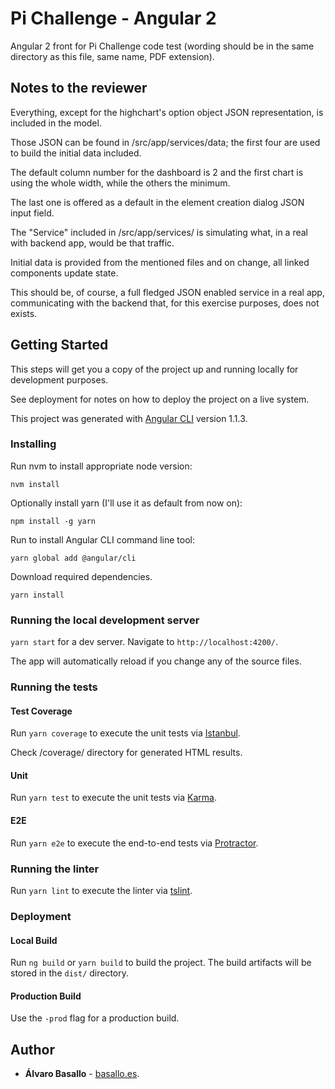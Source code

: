 # Pi Challenge - Angular 2

Angular 2 front for Pi Challenge code test (wording should be in the same directory as this file, same name, PDF extension).

## Notes to the reviewer

Everything, except for the highchart's option object JSON representation, is included in the model.

Those JSON can be found in /src/app/services/data; the first four are used to build the initial data included.

The default column number for the dashboard is 2 and the first chart is using the whole width, while the others the minimum.

The last one is offered as a default in the element creation dialog JSON input field.

The "Service" included in /src/app/services/ is simulating what, in a real with backend app, would be that traffic.

Initial data is provided from the mentioned files and on change, all linked components update state.

This should be, of course, a full fledged JSON enabled service in a real app, communicating with the backend that, for this exercise purposes, does not exists. 

## Getting Started

This steps will get you a copy of the project up and running locally for development purposes. 

See deployment for notes on how to deploy the project on a live system.

This project was generated with [Angular CLI](https://github.com/angular/angular-cli) version 1.1.3.

### Installing

Run nvm to install appropriate node version:

`nvm install`

Optionally install yarn (I'll use it as default from now on):

`npm install -g yarn`

Run to install Angular CLI command line tool:

`yarn global add @angular/cli` 

Download required dependencies.

`yarn install` 

### Running the local development server

`yarn start` for a dev server. Navigate to `http://localhost:4200/`. 

The app will automatically reload if you change any of the source files.

### Running the tests

#### Test Coverage

Run `yarn coverage` to execute the unit tests via [Istanbul](https://istanbul.js.org/).

Check /coverage/ directory for generated HTML results.

#### Unit

Run `yarn test` to execute the unit tests via [Karma](https://karma-runner.github.io).

#### E2E

Run `yarn e2e` to execute the end-to-end tests via [Protractor](http://www.protractortest.org/).

### Running the linter

Run `yarn lint` to execute the linter via [tslint](https://github.com/palantir/tslint).

### Deployment

#### Local Build

Run `ng build` or `yarn build` to build the project. The build artifacts will be stored in the `dist/` directory. 

#### Production Build

Use the `-prod` flag for a production build.

## Author

* **Álvaro Basallo** - [basallo.es](http://basallo.es).
